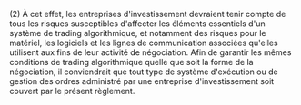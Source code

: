 (2) À cet effet, les entreprises d'investissement devraient tenir compte de tous les risques susceptibles d'affecter les éléments essentiels d'un système de trading algorithmique, et notamment des risques pour le matériel, les logiciels et les lignes de communication associées qu'elles utilisent aux fins de leur activité de négociation. Afin de garantir les mêmes conditions de trading algorithmique quelle que soit la forme de la négociation, il conviendrait que tout type de système d'exécution ou de gestion des ordres administré par une entreprise d'investissement soit couvert par le présent règlement.